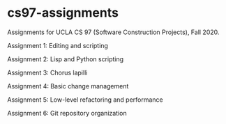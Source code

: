 # cs97-assignments
Assignments for UCLA CS 97 (Software Construction Projects), Fall 2020.

Assignment 1: Editing and scripting

Assignment 2: Lisp and Python scripting

Assignment 3: Chorus lapilli

Assignment 4: Basic change management

Assignment 5: Low-level refactoring and performance

Assignment 6: Git repository organization
